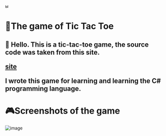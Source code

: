 ы
# 🎲The game of Tic Tac Toe 
<h2>👋 Hello. This is a tic-tac-toe game, the source code was taken from this site.

[site](https://itproger.com/tasks/zadacha-po-yaziku-c-igra-krestiki-noliki-v-konsoli)

I wrote this game for learning and learning the C# programming language.</h2>

# 🎮Screenshots of the game

![image](/Image.png)

